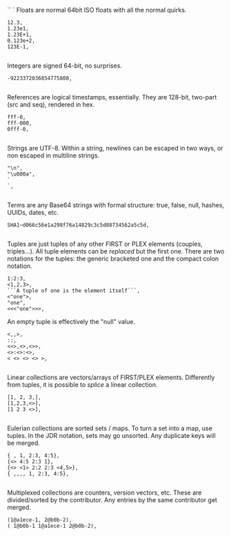 `` `
Floats are normal 64bit ISO floats with all the normal quirks.
```
12.3,
1.23e1,
1.23E+1,
0.123e+2,
123E-1,


```
Integers are signed 64-bit, no surprises. 
```
-9223372036854775808,


```
References are logical timestamps, essentially.
They are 128-bit, two-part (src and seq), rendered in hex.
```
fff-0,
fff-000,
0fff-0,


```
Strings are UTF-8.
Within a string, newlines can be escaped in two ways, or non escaped in multiline strings.
```
"\n",
"\u000a",
`
`,


```
Terms are any Base64 strings with formal structure: true, false, null, hashes, UUIDs, dates, etc.
```
SHA1~d066c56e1a298f76a14829c3c5d88734562a5c5d,


```
Tuples are just tuples of any other FIRST or PLEX elements (couples, triples...).
All tuple elements can be *replaced* but the first one.
There are two notations for the tuples: the generic bracketed one and the compact colon notation.
```
1:2:3,
<1,2,3>,
```A tuple of one is the element itself```,
<"one">,
"one",
<<<"one">>>,
```
An empty tuple is effectively the "null" value.
```
<,,>,
::,
<<>,<>,<>>,
<>:<>:<>,
< <> <> <> >,


```
Linear collections are vectors/arrays of FIRST/PLEX elements.
Differently from tuples, it is possible to *splice* a linear collection.
```
[1, 2, 3,],
[1,2,3,<>],
[1 2 3 <>],


```
Eulerian collections are sorted sets / maps.
To turn a set into a map, use tuples.
In the JDR notation, sets may go unsorted.
Any duplicate keys will be merged.
```
{ , 1, 2:3, 4:5},
{<> 4:5 2:3 1},
{<> <1> 2:2 2:3 <4,5>},
{ ,,,, 1, 2:3, 4:5},


```
Multiplexed collections are counters, version vectors, etc.
These are divided/sorted by the contributor.
Any entries by the same contributor get merged.
```
(1@a1ece-1, 2@b0b-2),
( 1@b0b-1 1@a1ece-1 2@b0b-2),
````
